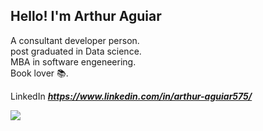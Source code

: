 <h2> Hello! I'm Arthur Aguiar </h2>

A consultant developer person. </br>
post graduated in Data science. </br>
MBA in software engeneering. </br>
Book lover 📚. </br>

LinkedIn ***https://www.linkedin.com/in/arthur-aguiar575/***

<img src = "https://github-readme-stats.vercel.app/api/top-langs/?username=Aguiar575&layout=compact">
